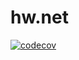 # hw.net
[![codecov](https://codecov.io/gh/razrez/hw.net/branch/main/graph/badge.svg?token=KEBCKR82AQ)](https://codecov.io/gh/razrez/hw.net)

